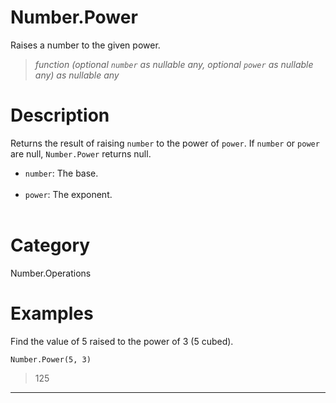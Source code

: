 ﻿# Number.Power
Raises a number to the given power.
> _function (optional <code>number</code> as nullable any, optional <code>power</code> as nullable any) as nullable any_
# Description 
Returns the result of raising <code>number</code> to the power of <code>power</code>. 
    If <code>number</code> or <code>power</code> are null, <code>Number.Power</code> returns null.     
      <ul>
        <li><code>number</code>: The base.</li>        
        <li><code>power</code>: The exponent.</li>        
      </ul>

# Category 
Number.Operations
# Examples 
Find the value of 5 raised to the power of 3 (5 cubed).
```
Number.Power(5, 3)
```
> 125
***
